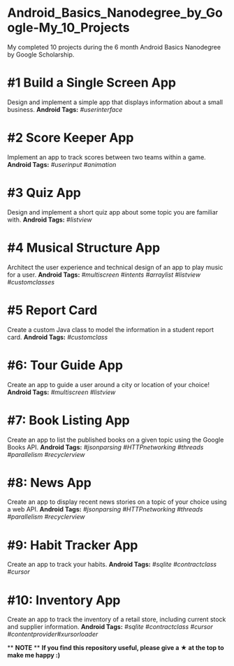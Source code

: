 # Android_Basics_Nanodegree_by_Google-My_10_Projects
My completed 10 projects during the 6 month Android Basics Nanodegree by Google Scholarship. 

# #1 Build a Single Screen App
Design and implement a simple app that displays information about a small business.
**Android Tags:** *#userinterface*

# #2 Score Keeper App
Implement an app to track scores between two teams within a game.
**Android Tags:** *#userinput #animation*

# #3 Quiz App
Design and implement a short quiz app about some topic you are familiar with.
**Android Tags:** *#listview*

# #4 Musical Structure App
Architect the user experience and technical design of an app to play music for a user.
**Android Tags:** *#multiscreen #intents #arraylist #listview #customclasses*

# #5 Report Card 
Create a custom Java class to model the information in a student report card.
**Android Tags:** *#customclass*

# #6: Tour Guide App
Create an app to guide a user around a city or location of your choice!
**Android Tags:** *#multiscreen #listview* 

# #7: Book Listing App
Create an app to list the published books on a given topic using the Google Books API.
**Android Tags:** *#jsonparsing #HTTPnetworking #threads #parallelism #recyclerview* 

# #8: News App
Create an app to display recent news stories on a topic of your choice using a web API.
**Android Tags:** *#jsonparsing #HTTPnetworking #threads #parallelism #recyclerview*

# #9: Habit Tracker App
Create an app to track your habits.
**Android Tags:** *#sqlite #contractclass #cursor*

# #10: Inventory App
Create an app to track the inventory of a retail store, including current stock and supplier information.
**Android Tags:** *#sqlite #contractclass #cursor #contentprovider#xursorloader*

** **NOTE** ** **If you find this repository useful, please give a ★ at the top to make me happy :)**
